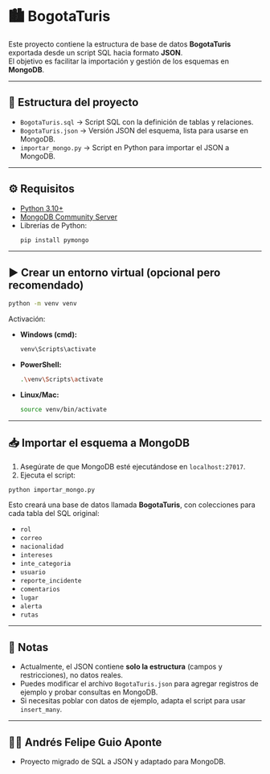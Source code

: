 
# 🏙️ BogotaTuris

Este proyecto contiene la estructura de base de datos **BogotaTuris** exportada desde un script SQL hacia formato **JSON**.  
El objetivo es facilitar la importación y gestión de los esquemas en **MongoDB**.

---

## 📂 Estructura del proyecto

- `BogotaTuris.sql` → Script SQL con la definición de tablas y relaciones.
- `BogotaTuris.json` → Versión JSON del esquema, lista para usarse en MongoDB.
- `importar_mongo.py` → Script en Python para importar el JSON a MongoDB.

---

## ⚙️ Requisitos

- [Python 3.10+](https://www.python.org/downloads/)
- [MongoDB Community Server](https://www.mongodb.com/try/download/community)
- Librerías de Python:
  ```bash
  pip install pymongo
  ```

---

## ▶️ Crear un entorno virtual (opcional pero recomendado)

```bash
python -m venv venv
```

Activación:

- **Windows (cmd):**
  ```bash
  venv\Scripts\activate
  ```
- **PowerShell:**
  ```bash
  .\venv\Scripts\activate
  ```
- **Linux/Mac:**
  ```bash
  source venv/bin/activate
  ```

---

## 📥 Importar el esquema a MongoDB

1. Asegúrate de que MongoDB esté ejecutándose en `localhost:27017`.
2. Ejecuta el script:

```bash
python importar_mongo.py
```

Esto creará una base de datos llamada **BogotaTuris**, con colecciones para cada tabla del SQL original:

- `rol`
- `correo`
- `nacionalidad`
- `intereses`
- `inte_categoria`
- `usuario`
- `reporte_incidente`
- `comentarios`
- `lugar`
- `alerta`
- `rutas`

---

## 📌 Notas

- Actualmente, el JSON contiene **solo la estructura** (campos y restricciones), no datos reales.
- Puedes modificar el archivo `BogotaTuris.json` para agregar registros de ejemplo y probar consultas en MongoDB.
- Si necesitas poblar con datos de ejemplo, adapta el script para usar `insert_many`.

---

## 👨‍💻 Andrés Felipe Guio Aponte

- Proyecto migrado de SQL a JSON y adaptado para MongoDB.
